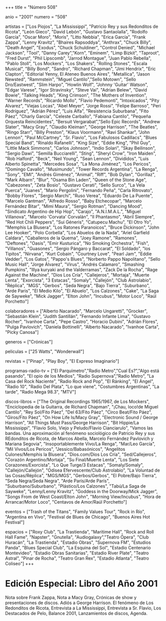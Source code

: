 +++
title = "Número 508"

anio = "2001"
numero = "508"

artistas = ["Los Piojos", "La Mississippi", "Patricio Rey y sus Redonditos de Ricota", "León Gieco", "David Lebón",  "Gustavo Santaolalla", "Rodolfo García", "Oscar Moro", "Moris", "Litto Nebbia", "Erica García", "Frank Zappa", "Lenny Kravitz", "Bhaires Rapsoddya", "Anthrax", "Chuck Billy", "Death Angel", "Exodus", "Chuck Schuldiner", "Control Denied", "Michael Jackson", "Tool", "Danny Carey","Korn", "Eminem", "Limp Bizkit", "Taproot", "Fred Durst", "Phil Lipscomb", "Jarrod Montague", "Juan Pablo Rebella", "Pablo Stoll", "Los Mockers", "Los Shakers", "Rolling Stones", "Escala Musical", "Billy Bond", "Sandro", "Richard Chapman", "Jimi Hendrix", "Eric Clapton", "Editorial Yenny, El Ateneo Buenos Aires", "Metallica", "Jason Newsted", "Rammstein", "Miguel Cantilo","Sello Motown", "Sello Dro/Eastwest", "Slim Harpo", "Howlin Wolf", "Johnny 'Guitar' Watson", "Edgar Varese", "Igor Stravinsky", "Steve Vai", "Adrian Belew", "David Bowie", "Talking Heads", "King Crimson", "The Mothers of Invention", "Warner Records", "Ricardo Mollo", "Flavio Pedemonti", "Intoxicados", "Pity Alvarez", "Viejas Locas", "Abel Meyer", "Jorge Rossi", "Felipe Barroso", "Peri Rodríguez", "Adrián Pérez",  "Luis Alfa", "Resistencia Suburbana", "Fito Páez", "Charly García", "Celeste Carballo", "Fabiana Cantilo", "Pequeña Orquesta Reincidentes", "Bersuit Vergarabat","Sello Epic Records", "Andrew Slater", "Macy Gray", "Claudio Kleiman", "George Harrison", "The Beatles", "Ringo Starr", "Billy Preston", "Klaus Voormann", "Ravi Shankar", "John Lennon", "Paul McCartney", "Sr. Flavio", "Los Fabulosos Cadillacs", "Blues Special Band", "Rinaldo Rafanelli", "King Size", "Eddie King", "Phil Guy", "Little Mack Simmons", "Carlos Johnson", "Indio Solari", "Skay Beilinson", "Sergio Dawi", "Semilla Bucciarelli", "Sting", "Sheryl Crow", "Iron Maiden", "Rob Halford", "Beck", "Neil Young", "Sean Lennon", "Divididos", "Luis Alberto Spinetta", "Mercedes Sosa", "La Mona Jiménez", "Los Pericos", "Domingo Cavallo", "Musimundo", "Tower Records Argentina", "La Renga", "Sony", "EMI", "Andrés Giménez", "Animal", "Riff", "Bob Dylan", "Gorillaz", "Mark Albarn", "Blur", "Osama Bin Laden", "Queen of the Stone Age", "Cabezones", "Zeta Bosio", "Gustavo Cerati", "Sello Surco", "La Vela Puerca", "Juanes", "Mario Pergolini", "Fernando Peña", "Carla Ritrovato", "Bobby Flores", "Sergio Marchi", "Ruso Verea", "Eduardo De La Puente", "Marcelo Gantman", "Alfredo Rosso", "Baby Etchecopar", "Marcelo Fernández Bitar", "Mimi Maura", "Sergio Rotman", "Dancing Mood", "Sindicato Argentino de Hip Hop", "Carajo", "A.N.I.M.A.L.", "Miguel Villanova", "Marcelo 'Corvata' Corvalán", "Il Phantasmo", "Abril Siempre", "Red Hot Chili Peppers", "Sui Géneris", "Catupecu Machu", "El Otro Yo", "Memphis La Blusera", "Los Ratones Paranoicos", "Bruce Dickinson", "John Lee Hooker", "Polo Corbella", "Los Abuelos de la Nada", "Ariel Garfield Caldara", "Caballeros de la Quema", "Joey Ramone", "Ramones", "Deftones", "Oasis", "Emir Kusturica", "No Smoking Orchestra", "Fish", "Villanos", "Guasones", "Sergio Pángaro y Baccarat", "El Soldado", "los Tipitos", "Nirvana", "Kurt Cobain", "Courtney Love", "Pearl Jam", "Eddie Vedder", "Los Gatos", "Pappo's Blues", "Norberto Pappo Napolitano", "Sello Music Hall", "Jorge Álvarez", "Virus", "Andrés Calamaro", "Smashing Pumpkins", "Illya kuryaki and the Valderramas", "Zack De la Rocha", "Rage Against the Machine", "Dios Los Cría", "Callejeros", "Mortaja", "Muerte Lenta", "Exorcista", "3 Estacas", "Somaly", "Callejón", "Club Astrolabio", "Réplica", "MGS", "Gerbos", "Seda Negra", "Bajo Tierra", "Suburbano", "Arde Paris", "El Medio Kilo", "El Abuelo", "Los Calzones", "Cake", "La Saga de Sayweke", "Mick Jagger", "Elton John", "Incubus", "Motor Loco", "Raúl Porchetto"]

colaboradores = ["Alberto Nacarado", "Marcelo Ungaretti", "Grocker", "Sebastián Klein", "Judith Santillán", "Fernando Infante Lima", "Gustavo Rocher", "Ivanhoe Carta", "Pepe Castro", "Horacio Dubini", "Adrián Flores", "Pulga Pavlovich", "Daniela Bottinelli", "Alberto Nacarado", "Ivanhoe Carta", "Picky Canosa"]

generos = ["Crónicas"]

peliculas = ["25 Watts", "Wonderwall"] 

revistas = ["Pinap", "Play Boy", "El Expreso Imaginario"]

programas-radio-tv = ["El Parquímetro","Radio Metro","Cual Es?","Algo está pasando", "El opio de los Medios", "Radio Supernova","Radio Metro", "La Casa del Rock Naciente", "Radio Rock and Pop", "El Ránking", "El Ángel", "Radio 10", "Radio Del Plata", "Lo que viene", "Costumbres Argentinas", "La tarde", "Radio Mega 98.3", "MTV"]

discos-libros = ["The Original Recordings 1965/1967, de Los Mockers", "Enciclopedia de la Guitarra, de Richard Chapman", "¡Chau, loco!de Miguel Cantilo", "Rey Sol/Fito Páez", "Del 63/Fito Páez", "Circo Beat/Fito Páez", "Giros/Fito Páez", "On How Life Is/Macy Gray", "Electronic Sound / George Harrison", "All Things Must Pass/George Harrison", "Bit Hippie/La Mississippi", "Flavio Solo, Viejo y Peludo/Flavio Cianciarulo", "Vamos las bandas. Una aproximación al fenómeno sociológico de Patricio Rey y sus REdonditos de Ricota, de Marcos Abella, Marcelo Fernández Pavlovich y Mariana Segovia", "Insoportablemente Vivo/La Renga", "Mar/Leo García", "Mil Vivos/Los Pericos", "Jessico/Babasónicos", "Angelitos Culones/Memphis la Blusera", "Dios.com/Dios Los Cría", "Sed/Callejeros", "Corazón Argentino/Mortaja", "Su Final/Muerte Lenta", "Los Siete Corazones/Exorcista", "Lo Que Turge/3 Estacas", "Somaly/Somaly", "Callejón/Callejón", "Odisea Efervescente/Club Astrolabio", "La Voluntad de las Cosas/Réplica", "MGS/MGS", "Gerbos/Gerbos", "El Pobre/Bajo Tierra", "Seda Negra/Seda Negra", "Arde París/Arde París", "Suburbano/Suburbano", "Plástico/Los Calzones", "Tabú/La Saga de Sayweke", "Lenny/Lenny Kravitz", "Goddess in the Doorway/Mick Jagger", "Songs From de West Coast/Elton John", "Morning View/Incubus", "Hora de Arrancar/Motor Loco", "Centavos de Amor/Raúl Porchetto"]

eventos = ["Trash of the Titans", "Family Values Tour", "Rock in Río", "Argentina en Vivo", "Festival de Blues de Chicago", "Buenos Aires Hot Festival"]

espacios = ["Roxy Club", "La Trastienda", "Maritime Hall", "Rock and Roll Hall Fame", "Napster", "Gnutella", "Audiogalaxy","Teatro Ópera", "Club Huracán", "La Trastienda", "Estadio Obras", "Supernova FM", "Estudios Panda", "Blues Special Club", "La Esquina del Sol", "Estadio Centenario Montevideo", "Estadio Obras Sanitarias", "Estadio River Plate", "Teatro Astral", "Pinar de Rocha", "Teatro Gran Rex", "Estadio Atlanta", "Teatro Coliseo"]
+++

# Edición Especial: Libro del Año 2001

Nota sobre Frank Zappa, Nota a Macy Gray, Crónicas de show y presentaciones de discos. Adiós a George Harrison. El fenómeno de Los Redonditos de Ricota, Entrevista a La Mississippi, Entrevista a Sr. Flavio, Los Destacados de Pelo, Balance 2001, Lanzamientos de discos, Agenda.
